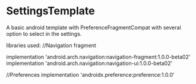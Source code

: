 # SettingsTemplate

A basic android template with PreferenceFragmentCompat with several option to select in the settings.

libraries used:
//Navigation fragment

implementation 'android.arch.navigation:navigation-fragment:1.0.0-beta02'
implementation 'android.arch.navigation:navigation-ui:1.0.0-beta02'

//Preferences
implementation 'androidx.preference:preference:1.0.0'
